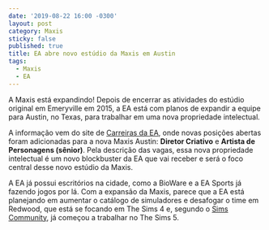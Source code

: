 ```yaml
---
date: '2019-08-22 16:00 -0300'
layout: post
category: Maxis
sticky: false
published: true
title: EA abre novo estúdio da Maxis em Austin
tags:
  - Maxis
  - EA
---
```

A Maxis está expandindo! Depois de encerrar as atividades do estúdio original em Emeryville em 2015, a EA está com planos de expandir a equipe para Austin, no Texas, para trabalhar em uma nova propriedade intelectual.

A informação vem do site de [Carreiras da EA](https://www.ea.com/studios/maxis/careers), onde novas posições abertas foram adicionadas para a nova Maxis Austin: **Diretor Criativo** e **Artista de Personagens (sênior)**. Pela descrição das vagas, essa nova propriedade intelectual é um novo blockbuster da EA que vai receber e será o foco central desse novo estúdio da Maxis.

A EA já possui escritórios na cidade, como a BioWare e a EA Sports já fazendo jogos por lá. Com a expansão da Maxis, parece que a EA está planejando em aumentar o catálogo de simuladores e desafogar o time em Redwood, que está se focando em The Sims 4 e, segundo o [Sims Community](https://simscommunity.info/2019/04/30/more-clues-are-adding-up-that-the-sims-5-is-currently-being-developed/), já começou a trabalhar no The Sims 5.
